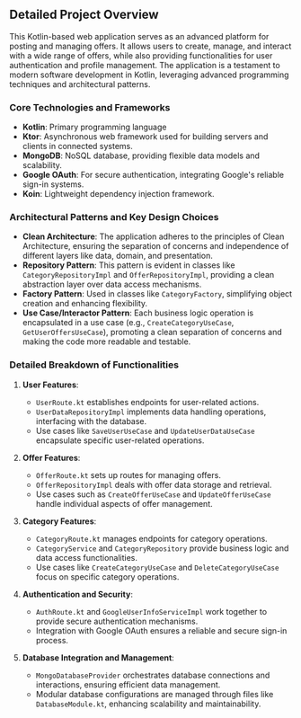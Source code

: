 
## Detailed Project Overview

This Kotlin-based web application serves as an advanced platform for posting and managing offers. It allows users to create, manage, and interact with a wide range of offers, while also providing functionalities for user authentication and profile management. The application is a testament to modern software development in Kotlin, leveraging advanced programming techniques and architectural patterns.

### Core Technologies and Frameworks

- **Kotlin**: Primary programming language
- **Ktor**: Asynchronous web framework used for building servers and clients in connected systems.
- **MongoDB**: NoSQL database, providing flexible data models and scalability.
- **Google OAuth**: For secure authentication, integrating Google's reliable sign-in systems.
- **Koin**: Lightweight dependency injection framework.

### Architectural Patterns and Key Design Choices

- **Clean Architecture**: The application adheres to the principles of Clean Architecture, ensuring the separation of concerns and independence of different layers like data, domain, and presentation.
- **Repository Pattern**: This pattern is evident in classes like `CategoryRepositoryImpl` and `OfferRepositoryImpl`, providing a clean abstraction layer over data access mechanisms.
- **Factory Pattern**: Used in classes like `CategoryFactory`, simplifying object creation and enhancing flexibility.
- **Use Case/Interactor Pattern**: Each business logic operation is encapsulated in a use case (e.g., `CreateCategoryUseCase`, `GetUserOffersUseCase`), promoting a clean separation of concerns and making the code more readable and testable.

### Detailed Breakdown of Functionalities

1. **User Features**:
    - `UserRoute.kt` establishes endpoints for user-related actions.
    - `UserDataRepositoryImpl` implements data handling operations, interfacing with the database.
    - Use cases like `SaveUserUseCase` and `UpdateUserDataUseCase` encapsulate specific user-related operations.

2. **Offer Features**:
    - `OfferRoute.kt` sets up routes for managing offers.
    - `OfferRepositoryImpl` deals with offer data storage and retrieval.
    - Use cases such as `CreateOfferUseCase` and `UpdateOfferUseCase` handle individual aspects of offer management.

3. **Category Features**:
    - `CategoryRoute.kt` manages endpoints for category operations.
    - `CategoryService` and `CategoryRepository` provide business logic and data access functionalities.
    - Use cases like `CreateCategoryUseCase` and `DeleteCategoryUseCase` focus on specific category operations.

4. **Authentication and Security**:
    - `AuthRoute.kt` and `GoogleUserInfoServiceImpl` work together to provide secure authentication mechanisms.
    - Integration with Google OAuth ensures a reliable and secure sign-in process.

5. **Database Integration and Management**:
    - `MongoDatabaseProvider` orchestrates database connections and interactions, ensuring efficient data management.
    - Modular database configurations are managed through files like `DatabaseModule.kt`, enhancing scalability and maintainability.
